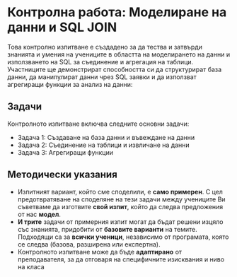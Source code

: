 # Контролна работа: Моделиране на данни и SQL JOIN
Това контролно изпитване е създадено за да тества и затвърди знанията и умения на учениците в областта на моделирането на данни и използването на SQL за съединение и агрегация на таблици. Участниците ще демонстрират способността си да структурират база данни, да манипулират данни чрез SQL заявки и да използват агрегиращи функции за анализ на данни:

## Задачи
Контролното изпитване включва следните основни задачи:
 - Задача 1: Създаване на база данни и въвеждане на данни
 - Задача 2: Съединение на таблици и извличане на данни
 - Задача 3: Агрегиращи функции

## Методически указания
 - Изпитният вариант, който сме споделили, е **само примерен**. С цел предотвратяване на споделяне на тези задачи между учениците Ви съветваме да изготвите **свой изпит**, който да следва предложения от нас **модел**.
 - **И трите** задачи от примерния изпит могат да бъдат решени изцяло със знанията, придобити от **базовите варианти** на темите. Подходящи са за **всички ученици**, независимо от програмата, която се следва (базова, разширена или експертна).
 - Контролното изпитване може да бъде **адаптирано** от преподавателя, за да отговаря на специфичните изисквания и ниво на класа
